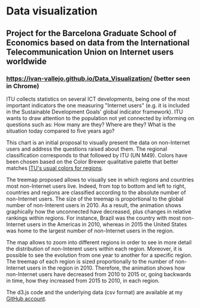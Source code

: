 # Data visualization
## Project for the Barcelona Graduate School of Economics based on data from the International Telecommunication Union on Internet users worldwide

### <a href="https://ivan-vallejo.github.io/Data_Visualization/">https://ivan-vallejo.github.io/Data_Visualization/</a> (better seen in Chrome) 

<p> ITU collects statistics on several ICT developments, being one of the most important indicators the one measuring "Internet users" (e.g. it is included in the Sustainable Development Goals' global indicator framework). ITU wants to draw attention to the population not yet connected by informing on questions such as: How many are they? Where are they? What is the situation today compared to five years ago?</p>
<p>This chart is an initial proposal to visually present the data on non-Internet users and address the questions raised about them. The regional classification corresponds to that followed by ITU (UN M49). Colors have been chosen based on the Color Brewer qualitative palette that better matches <a href="http://www.itu.int/en/ITU-D/Pages/ITUAroundTheWorld.aspx">ITU's usual colors for regions</a>.</p>
<p>The treemap proposed allows to visually see in which regions and countries most non-Internet users live. Indeed, from top to bottom and left to right, countries and regions are classified according to the absolute number of non-Internet users. The size of the treemap is proportional to the global number of non-Interent users in 2010. As a result, the animation shows graphically how the unconnected have decreased, plus changes in relative rankings within regions. For instance, Brazil was the country with most non-Internet users in the Americas in 2010, whereas in 2015 the United States was home to the largest number of non-Internet users in the region.</p>
<p> The map allows to zoom into different regions in order to see in more detail the distribution of non-Interent users within each region. Moreover, it is possible to see the evolution from one year to another for a specific region. The treemap of each region is sized proportionally to the number of non-Internet users in the region in 2010. Therefore, the animation shows how non-Internet users have decreased from 2010 to 2015 or, going backwards in time, how they increased from 2015 to 2010, in each region.</p>

<p> The d3.js code and the underlying data (csv format) are available at my <a href="https://github.com/ivan-vallejo/Data_Visualization">GitHub account</a>. </p>
